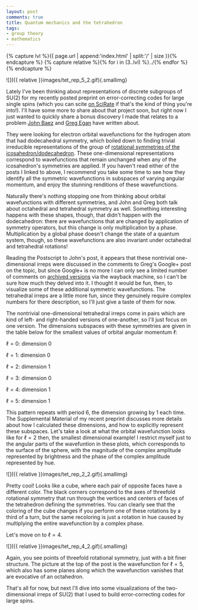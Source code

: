 ```yaml
---
layout: post
comments: true
title: Quantum mechanics and the tetrahedron
tags:
- group theory
- mathematics
---
```


{% capture lvl %}{{ page.url | append:'index.html' | split:'/' | size }}{% endcapture %}
{% capture relative %}{% for i in (3..lvl) %}../{% endfor %}{% endcapture %}

![]({{ relative }}images/tet_rep_5_2.gif){.smallimg}

Lately I've been thinking about representations of discrete subgroups of $\mathrm{SU}(2)$ for my recently posted preprint on error-correcting codes for large single spins (which you can scite [on SciRate][preprint] if that's the kind of thing you're into!).
I'll have some more to share about that project soon, but right now I just wanted to quickly share a bonus discovery I made that relates to a problem [John Baez][baez] and [Greg Egan][egan] have written about.

They were looking for electron orbital wavefunctions for the hydrogen atom that had dodecahedral symmetry, which boiled down to finding trivial irreducible representations of the group of [rotational symmetries of the icosahedron/dodecahedron][chiralico].
These one-dimensional representations correspond to wavefunctions that remain unchanged when any of the icosahedron's symmetries are applied.
If you haven't read either of the posts I linked to above, I recommend you take some time to see how they identify all the symmetric wavefunctions in subspaces of varying angular momentum, and enjoy the stunning renditions of these wavefunctions.

Naturally there's nothing stopping one from thinking about orbital wavefunctions with different symmetries, and John and Greg both talk about octahedral and tetrahedral symmetry as well.
Something interesting happens with these shapes, though, that didn't happen with the dodecahedron: there are wavefunctions that are changed by application of symmetry operators, but this change is only multiplication by a phase.
Multiplication by a global phase doesn't change the state of a quantum system, though, so these wavefunctions are also invariant under octahedral and tetrahedral rotations!

Reading the Postscript to John's post, it appears that these nontrivial one-dimensional irreps were discussed in the comments to Greg's Google+ post on the topic, but since Google+ is no more I can only see a limited number of comments on [archived versions][egangplus] via the wayback machine, so I can't be sure how much they delved into it.
I thought it would be fun, then, to visualize some of these additional symmetric wavefunctions.
The tetrahedral irreps are a little more fun, since they genuinely require complex numbers for there description, so I'll just give a taste of them for now.

The nontrivial one-dimensional tetrahedral irreps come in pairs which are kind of left- and right-handed versions of one-another, so I'll just focus on one version.
The dimensions subspaces with these symmetries are given in the table below for the smallest values of orbital angular momentum $\ell$:

$\ell=0$: dimension 0

$\ell=1$: dimension  0

$\ell=2$: dimension  1

$\ell=3$: dimension  0

$\ell=4$: dimension  1

$\ell=5$: dimension  1

This pattern repeats with period 6, the dimension growing by 1 each time.
The Supplemental Material of my recent preprint discusses more details about how I calculated these dimensions, and how to explicitly represent these subspaces.
Let's take a look at what the orbital wavefunction looks like for $\ell=2$ then, the smallest dimensional example!
I restrict myself just to the angular parts of the wavefuntion in these plots, which corresponds to the surface of the sphere, with the magnitude of the complex amplitude represented by brightness and the phase of the complex amplitude represented by hue.

![]({{ relative }}images/tet_rep_2_2.gif){.smallimg}

Pretty cool!
Looks like a cube, where each pair of opposite faces have a different color.
The black corners correspond to the axes of threefold rotational symmetry that run through the vertices and centers of faces of the tetrahedron defining the symmetries.
You can clearly see that the coloring of the cube changes if you perform one of these rotations by a third of a turn, but the same recoloring is just a rotation in hue caused by multiplying the entire wavefunction by a complex phase.

Let's move on to $\ell=4$.

![]({{ relative }}images/tet_rep_4_2.gif){.smallimg}

Again, you see points of threefold rotational symmetry, just with a bit finer structure.
The picture at the top of the post is the wavefunction for $\ell=5$, which also has some planes along which the wavefunction vanishes that are evocative of an octahedron.

That's all for now, but next I'll dive into some visualizations of the two-dimensional irreps of $\mathrm{SU}(2)$ that I used to build error-correcting codes for large spins.

[preprint]: https://scirate.com/arxiv/2005.10910
[baez]: https://johncarlosbaez.wordpress.com/2017/12/31/quantum-mechanics-and-the-dodecahedron/
[egan]: https://www.gregegan.net/SCIENCE/SymmetricWaves/SymmetricWaves.html
[chiralico]: https://en.wikipedia.org/wiki/Alternating_group#Example_A5_as_a_subgroup_of_3-space_rotations
[egangplus]: http://web.archive.org/web/20171231202204/https://plus.google.com/113086553300459368002/posts/Km5As5LfthJ


